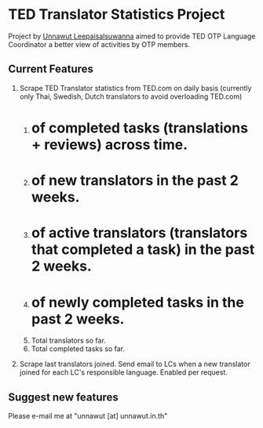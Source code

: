 # TED Translator Statistics Project #

Project by [Unnawut Leepaisalsuwanna](http://www.unnawut.in.th "Unnawut Leepaisalsuwanna") aimed to provide TED OTP Language Coordinator a better view of activities by OTP members.

## Current Features ##

1. Scrape TED Translator statistics from TED.com on daily basis (currently only Thai, Swedish, Dutch translators to avoid overloading TED.com)
    1. # of completed tasks (translations + reviews) across time.
    1. # of new translators in the past 2 weeks.
    1. # of active translators (translators that completed a task) in the past 2 weeks.
    1. # of newly completed tasks in the past 2 weeks.
    1. Total translators so far.
    1. Total completed tasks so far.

2. Scrape last translators joined. Send email to LCs when a new translator joined for each LC's responsible language. Enabled per request.

## Suggest new features ##

Please e-mail me at "unnawut [at] unnawut.in.th"